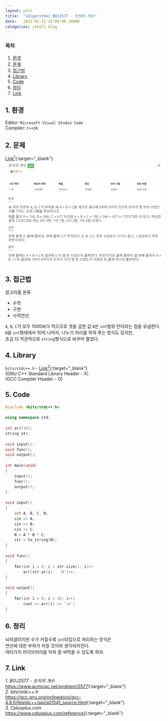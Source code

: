```yaml
---
layout: post
title:  "[Algorithm] BOJ2577 - 숫자의 개수"
date:   2022-02-11 15:00:00 +0900
categories: jekyll blog
---
```

### 목차
1. [환경](#1-환경)
2. [문제](#2-문제)
3. [접근법](#3-접근법)
4. [Library](#4-library)
5. [Code](#5-code)
6. [정리](#6-정리)
7. [Link](#7-link)

## 1. 환경
Editor: `Microsoft Visual Studio Code`  
Compiler: `C++20`

## 2. 문제
[Link<sup>1</sup>](https://www.acmicpc.net/problem/2577){:target="_blank"}
![BOJ2577](/assets/images/2022/02/11/BOJ2577.jpg)

## 3. 접근법
알고리즘 분류
 * 수학
 * 구현
 * 사칙연산

`A`, `B`, `C`가 모두 1000보다 작으므로 셋을 곱한 값 `N`은 `int`범위 안이라는 점을 유념한다.  
`N`을 `int`형태에서 10씩 나머지, 나누기 처리를 하여 푸는 방식도 있지만,  
조금 더 직관적으로 `string`형식으로 바꾸어 풀었다.

## 4. Library
`bits/stdc++.h` - [Link<sup>2</sup>](https://gcc.gnu.org/onlinedocs/gcc-4.8.0/libstdc++/api/a01541_source.html){:target="_blank"}  
(GNU C++ Standard Library Header - X)  
(GCC Compiler Header - O)

## 5. Code
```cpp
#include <bits/stdc++.h>

using namespace std;

int arr[10];
string str;

void input();
void func();
void output();

int main(void)
{
    input();
    func();
    output();
}

void input()
{
    int A, B, C, N;
    cin >> A;
    cin >> B;
    cin >> C;
    N = A * B * C;
    str = to_string(N);
}

void func()
{
    for(int i = 0; i < str.size(); i++)
        arr[str.at(i) - '0']++;
}

void output()
{
    for(int i = 0; i < 10; i++)
        cout << arr[i] << '\n';
}
```

## 6. 정리
뇌피셜이지만 수가 커질수록 `int`타입으로 처리하는 방식은  
연산에 대한 부하가 커질 것이라 생각되어진다.  
여러가지 라이브러리를 익혀 잘 써먹을 수 있도록 하자.

## 7. Link
*1. BOJ2577 - 숫자의 개수*  
<https://www.acmicpc.net/problem/2577>{:target="_blank"}  
*2. bits/stdc++.h*  
<https://gcc.gnu.org/onlinedocs/gcc-4.8.0/libstdc++/api/a01541_source.html>{:target="_blank"}  
*3. Cplusplus.com*  
<https://www.cplusplus.com/reference/>{:target="_blank"}